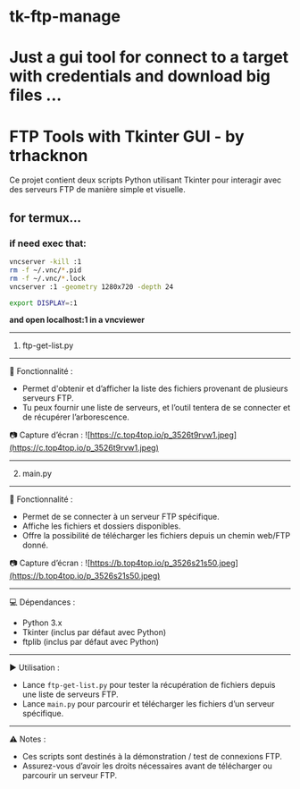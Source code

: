 # tk-ftp-manage
Just a gui tool for connect to a target with credentials and download big files ...
=====================================================
   FTP Tools with Tkinter GUI - by trhacknon
=====================================================

Ce projet contient deux scripts Python utilisant Tkinter 
pour interagir avec des serveurs FTP de manière simple 
et visuelle.

## for termux...
### if need exec that:

```bash
vncserver -kill :1
rm -f ~/.vnc/*.pid
rm -f ~/.vnc/*.lock
vncserver :1 -geometry 1280x720 -depth 24
```

```bash
export DISPLAY=:1
```

**and open localhost:1 in a vncviewer**


-----------------------------------------------------
1. ftp-get-list.py  
-----------------------------------------------------
📌 Fonctionnalité :
- Permet d'obtenir et d’afficher la liste des fichiers 
  provenant de plusieurs serveurs FTP.
- Tu peux fournir une liste de serveurs, et l’outil 
  tentera de se connecter et de récupérer l’arborescence.

📷 Capture d’écran :
![https://c.top4top.io/p_3526t9rvw1.jpeg](https://c.top4top.io/p_3526t9rvw1.jpeg)

-----------------------------------------------------
2. main.py  
-----------------------------------------------------
📌 Fonctionnalité :
- Permet de se connecter à un serveur FTP spécifique.  
- Affiche les fichiers et dossiers disponibles.  
- Offre la possibilité de télécharger les fichiers 
  depuis un chemin web/FTP donné.  

📷 Capture d’écran :
![https://b.top4top.io/p_3526s21s50.jpeg](https://b.top4top.io/p_3526s21s50.jpeg)

-----------------------------------------------------
💻 Dépendances :
- Python 3.x
- Tkinter (inclus par défaut avec Python)
- ftplib (inclus par défaut avec Python)

-----------------------------------------------------
▶️ Utilisation :
- Lance `ftp-get-list.py` pour tester la récupération 
  de fichiers depuis une liste de serveurs FTP.
- Lance `main.py` pour parcourir et télécharger 
  les fichiers d’un serveur spécifique.

-----------------------------------------------------
⚠️ Notes :
- Ces scripts sont destinés à la démonstration / test 
  de connexions FTP.  
- Assurez-vous d’avoir les droits nécessaires avant 
  de télécharger ou parcourir un serveur FTP.
